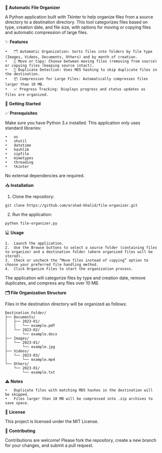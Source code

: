 **📂 Automatic File Organizer**

A Python application built with Tkinter to help organize files from a source directory to a destination directory. This tool categorizes files based on type, creation date, and file size, with options for moving or copying files and automatic compression of large files.

✨ **Features**

	•	🗂️ Automatic Organization: Sorts files into folders by file type (Images, Videos, Documents, Others) and by month of creation.
	•	🔀 Move or Copy: Choose between moving files (removing from source) or copying files (keeping source intact).
	•	🚫 Duplicate Detection: Uses MD5 hashing to skip duplicate files in the destination.
	•	📦 Compression for Large Files: Automatically compresses files larger than 10 MB.
	•	📈 Progress Tracking: Displays progress and status updates as files are organized.

🚀 **Getting Started**

✅ **Prerequisites**

Make sure you have Python 3.x installed. This application only uses standard libraries:

	•	os
	•	shutil
	•	datetime
	•	hashlib
	•	zipfile
	•	mimetypes
	•	threading
	•	tkinter

No external dependencies are required.

📥 **Installation**

1.	Clone the repository:

```git clone https://github.com/arshad-khalid/file-organizer.git```


2.	Run the application:

```python file-organizer.py```



💻 **Usage**

	1.	Launch the application.
	2.	Use the Browse buttons to select a source folder (containing files to organize) and a destination folder (where organized files will be stored).
	3.	Check or uncheck the “Move files instead of copying” option to choose your preferred file handling method.
	4.	Click Organize Files to start the organization process.

The application will categorize files by type and creation date, remove duplicates, and compress any files over 10 MB.

**🗂️ File Organization Structure**

Files in the destination directory will be organized as follows:
```
Destination_Folder/
├── Documents/
│   ├── 2023-01/
│   │   └── example.pdf
│   └── 2023-02/
│       └── example.docx
├── Images/
│   └── 2023-01/
│       └── example.jpg
├── Videos/
│   └── 2023-03/
│       └── example.mp4
└── Others/
    └── 2023-01/
        └── example.txt
```
⚠️ **Notes**

	•	Duplicate files with matching MD5 hashes in the destination will be skipped.
	•	Files larger than 10 MB will be compressed into .zip archives to save space.

📜 **License**

This project is licensed under the MIT License.

🤝 **Contributing**

Contributions are welcome! Please fork the repository, create a new branch for your changes, and submit a pull request.
